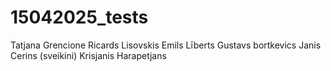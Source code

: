 # 15042025_tests
Tatjana Grencione
Ricards Lisovskis
Emils Līberts
Gustavs bortkevics
Janis Cerins (sveikini)
Krisjanis Harapetjans
